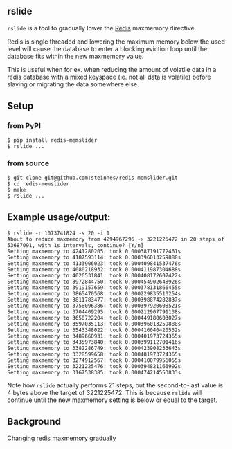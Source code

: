 ## rslide

`rslide` is a tool to gradually lower the [Redis](https://redis.io)
maxmemory directive.

Redis is single threaded and lowering the maximum memory below the used
level will cause the database to enter a blocking eviction loop until the
database fits within the new maxmemory value.

This is useful when for ex.  when reducing the amount of volatile data in
a redis database with a mixed keyspace (ie. not all data is volatile)
before slaving or migrating the data somewhere else.

## Setup

### from PyPI

    $ pip install redis-memslider
    $ rslide ...

### from source

    $ git clone git@github.com:steinnes/redis-memslider.git
    $ cd redis-memslider
    $ make
    $ rslide ...


## Example usage/output:

    $ rslide -r 1073741824 -s 20 -i 1
    About to reduce maxmemory from 4294967296 -> 3221225472 in 20 steps of 53687091, with 1s intervals, continue? [Y/n]
    Setting maxmemory to 4241280205: took 0.000387191772461s
    Setting maxmemory to 4187593114: took 0.000396013259888s
    Setting maxmemory to 4133906023: took 0.000409841537476s
    Setting maxmemory to 4080218932: took 0.000411987304688s
    Setting maxmemory to 4026531841: took 0.000408172607422s
    Setting maxmemory to 3972844750: took 0.000454902648926s
    Setting maxmemory to 3919157659: took 0.000378131866455s
    Setting maxmemory to 3865470568: took 0.000229835510254s
    Setting maxmemory to 3811783477: took 0.000398874282837s
    Setting maxmemory to 3758096386: took 0.000397920608521s
    Setting maxmemory to 3704409295: took 0.000212907791138s
    Setting maxmemory to 3650722204: took 0.000449180603027s
    Setting maxmemory to 3597035113: took 0.000396013259888s
    Setting maxmemory to 3543348022: took 0.000416040420532s
    Setting maxmemory to 3489660931: took 0.000401973724365s
    Setting maxmemory to 3435973840: took 0.000399112701416s
    Setting maxmemory to 3382286749: took 0.000423908233643s
    Setting maxmemory to 3328599658: took 0.000401973724365s
    Setting maxmemory to 3274912567: took 0.000410079956055s
    Setting maxmemory to 3221225476: took 0.000394821166992s
    Setting maxmemory to 3167538385: took 0.000474214553833s

Note how `rslide` actually performs 21 steps, but the second-to-last value
is 4 bytes above the target of 3221225472.  This is because `rslide` will
continue until the new maxmemory setting is below or equal to the target.


## Background

[Changing redis maxmemory gradually](https://steinn.org/post/redis-gradual-maxmemory/)
